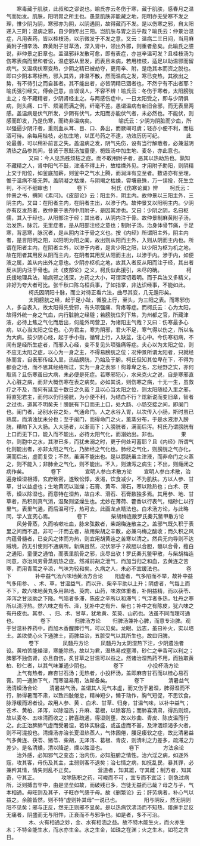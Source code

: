 <!-- { "loadSidebar": true } -->
　　寒毒藏于肌肤，此叔和之谬说也。喻氏亦云冬伤于寒，藏于肌肤，感春月之温气而始发。肌肤，阳明胃之所主也。愚意肌肤非能藏之地，阳明亦无受寒不发之理，惟少阴为阴，寒邪亦为阴，以阴遇阴，故得藏而不发。是以伤寒之邪，自太阳递入三阴；温病之邪，自少阴传出三阳。岂肌肤与胃之云乎哉？喻氏云：仲景治温症，凡用表药，皆以桂枝汤，以示微发于不发之意。又云：温病二三日间，当用麻黄附子细辛汤、麻黄附子甘草汤，深入肾中，领出外邪，则重者愈矣。此喻氏之臆说，非仲景之旧章也。盖温邪非发散可愈，即有表症，亦岂辛温可发？且桂枝汤为伤寒表病而里和者设，温症邪从里发，而表且未病，若用桂枝，适足以助温邪而留病气。又温病伏寒变热，少阴之精已被劫夺，更用辛、附，是绝其本而资之脱也。即曰少阴本寒标热，邪入其界，非温不散，然而温病之发，寒已变热，其欲出之势，有不待引之而自甚者。其不能出者，必皆阴精已涸者也，不然宁有不出者耶？喻氏强引经文，傅会己意，自误误人，不容不辨！喻氏云：冬伤于寒者，太阳膀胱主之；冬不藏精者，少阴肾经主之。与两感伤症中，一日太阳受之，即与少阴俱病，则头痛、口干、烦渴而满之例，纤毫不差。愚谓温病有新旧合邪，而无表里两感。盖温病是伏气所发，少阴有伏气，太阳而亦能伏气者，未必然也。不能伏，则感而即发，乃是伤寒，而终非温病矣。
　　
　　喻氏云：少阴为阴脏而少血，所以强逼少阴汗者，重则血从耳、目、口、鼻出，而厥竭可虞；轻亦小便不利，而枯涸可待。余每用桂枝，必加生地，以匡芍药之不逮，功效历历可纪。
　　
　　此论最善，可以稍补前言之失。盖温病之发，阴气先伤，设有当行解散者，必兼滋阴清热之品参其间，昔贤于葱豉汤加童便，栀豉汤中加生地、麦冬，亦此意也。
　　
　　又曰：今人见热胜烦枯之症。而不敢用附子者，恶其以热助热也。孰知不藏精之人，肾中阳气不鼓，津液不得上升，故枯燥外见。才用附子助阳，则阴精上交于阳位，如釜底加薪，则釜中之气水上腾，而润泽有立至者。数语亦有至理，惟于温病不能无弊。盖阴凝之枯燥，与阴竭之枯燥，霄壤悬殊，万一误投，死生立判，不可不细审也！
　　
　　卷下
　　
　　柯氏《伤寒论翼》辨
　　柯氏云：仲景之书，撰同《素问》。《皮部论》云：阳主外，阴主内。故仲景以三阳主外，三阴主内。又曰：在阳者主内，在阴者主出，以渗于内。故仲景又以阳明主内。少阴亦有反发热者，故仲景于表剂中用附子，是因其渗也。又曰：少阴之阴，名曰枢儒，其入于经也，从阳部注于经；其出者，从阴内注于骨。故仲景制麻黄附子汤，治发热，脉沉，无里症者，是从阳部注经之意也；制附子汤，治身体骨节痛，手足寒，背恶寒，脉沉者，是从阴内注于骨之义也。按《内经》所谓阳主外，阴主内者，是言阳明之阳，以阳明为阳之阖，故出则从阳而主外，入则从阴而主内也。所谓在阳者主内，在阴者主外，以渗于内者，是言少阳之阳，以少阳为枢为机之地，故在阳者其用反从阴而主内，在阴者其用反从阳而主出，以渗于内。渗于内，如便液之属，盖从内出外之意也。少阴亦枢机之地，故其入者反从阳而注于经，其出者反从阴内注于骨也。此《皮部论》之义，柯氏似此援引，未尽的确。
　　
　　柯氏援地理兵法，喻病邪之浅深，方药之大小，可谓深切着明。而于兵法又多精义，非好为夸大者可比。张千秋口陈乌桓兵事，了如指掌，非达识经事，不能如此。
　　
　　柯氏因阴阳十脉，而立对待正看六法，曲尽其变，几无遁形矣。
　　
　　太阳膀胱之经，起于足小趾，循股上行，至头，为三阳之表。而寒邪伤人，多自表入，故太阳得先受邪，有头项强痛、背疼等症。而柯氏云：心为太阳，故得外统一身之气血，内行脏腑之经隧；若膀胱位列下焦，为州都之官，所藏津液，必待上焦之气化而后出，何能外司营卫，为诸阳主气哉？又曰：伤寒最多心病，以心当太阳之位也。心为君主，寒为阴邪，君火不足，寒气得以伤之，所以名为大病。按少阴心经，起于手小指，循臂上行，入缺盆，注心中。今伤寒初病，不闻有是经所生症者，而邪入心经，变不复见头项强痛等症。夫心以为太阳之位，则不应无太阳之症，以心为一身之主，不得易膀胱之位；况仲景所谓太阳者，只就经脉而言，自表邪传经入里，热结膀胱，乃始及于腑。柯氏但知其位卑在下，不得为都会之地，而不思其经络所过，实为一身之表邪！徇尊卑之名，忘经野之实，亦何取焉？且伤寒虽曰大病，未必便是死症。若寒邪犯心，水来克火之说，自是寒邪直入心脏之病，而非大概伤寒在表之病矣。必如其说，则伤寒之病，十无一生，虽救疗之不及，而何有延至十数日之久哉？且以心当太阳之位，则太阳随经入里之邪，将直犯君主，而何以仍归膀胱，为小便不利，为结血不行？炫新说而变旧章，智者之过也，道其不明矣夫！膀胱有下口而无上口，处大肠、小肠交接之间，即阑门也。阑门者，泌别水谷之处，气通命门。人之水谷入胃，以次传入小肠，斯时虽已熟腐，而清浊犹未分也；至于阑门，而得命门之火，薰蒸分布，于是水液渗入膀胱，糟粕下入大肠。入大肠者，以渐而下；入膀胱者，满而后泻。柯氏乃谓膀胱有上口而无下口，能入而不能出，必待太阳气化，而溺始出。非也。
　　
　　果尔，则胞中之水，其渗已多，而犹未溺之时，更于何处可蓄耶？且《内经》所谓气化则能出者，亦非太阳之气化，乃肺经之气化也。肺经之气化，则膀胱之气亦化，满而后出，虚而复受；不然，虽满不能出也。是以膀胱虽主津液，而非命门之火蒸之，则不能入；非肺金之气化，则不能出。不入，则溏泻之病生；不出，则癃闭之病作矣。
　　
　　卷下
　　
　　宣明人参白术散方论
　　宣明人参白术散，治遍身燥湿相搏，玄府致密，遂致忪悸，发渴，饮食减少，不为肌肤。方以人参、甘草，甘以益虚也；生地黄润以滋燥；石膏、黄芩、滑石，寒以除热也；白术、茯苓，燥以除湿也。而意特在湿热，故白术、滑石、石膏数独多焉。其用参、地、甘草者，热积则真气消，湿聚则坚燥生也。尤妙在薄荷、藿香以行表气，缩砂仁以行里气，表里气通，而后温可行，热可去，此画龙点睛法也。白术汤方论，与此略同，学人宜究心焉。
　　
　　卷下
　　
　　柴胡梅连散罗氏秦艽鳖甲散方论
　　风劳骨蒸，久而咳嗽吐血，脉来弦数者，柴胡梅连散主之。盖邪气既久积于表里之间而不退，非可一汗而去者，故用柴胡之辛散，必兼乌梅之酸收；而久积之风内蕴骨髓者，已变风之体而为热，则宜用胡黄连之苦寒以清之。然兵无向导则不达贼境，药无引使则不通病所。新病且然，况伏邪乎？故胆以合胆，髓以合骨，薤白之通阳，童便之通怕，而表里肌骨之邪，庶尽出欤！罗氏秦艽鳖甲散，与柴胡梅连同意，亦治风劳骨蒸肌热之症。然减前胡之泄气，而加当归之和血，去黄连之苦寒，而用青蒿之辛凉，气味为较和矣。久病之人，未必不宜缓法也。
　　
　　卷下
　　
　　补中益气汤六味地黄汤方合论
　　阳虚者，气多陷而不举，故补中益气多用参、 、术、草，甘温益气，而以升、柴辛平助以上升；阴虚者，气每上而不下，故六味地黄丸多用熟地、萸肉、山药，味浓体重者，补阴益精，而以茯苓、泽泻之甘淡助之下降。气陷者多滞，陈皮之辛所以和滞气；气浮者多热，牡丹之寒所以清浮热。然六味之有苓、泽，犹补中之有升、柴也；补中之有陈皮，犹六味之有丹皮也。其参、 、归、术、甘草，犹地黄、茱萸、山药也。法虽不同而理可通也。
　　
　　卷下
　　
　　归脾汤方论
　　归脾汤兼补心脾，而意专治脾。观于甘温补养药中，而加木香醒脾行气，可以见矣。龙眼、远志，虽曰补火，实以培土。盖欲使心火下通脾土，而脾益治，五脏受气以其所生也，故曰归脾。
　　
　　卷下
　　
　　凤髓丹方论
　　凤髓丹为太阴湿热下注，少阴遗浊者设。黄柏苦能燥湿，寒能除热，故以为君，湿热易成壅滞，砂仁之辛香可以利之；脾邪不独伤肾，亦且自伤，炙甘草之甘温可以益之。然诸治湿热药不用，而独取黄柏、砂仁者，以其气味兼通少阴也。
　　
　　卷下
　　
　　小投杯汤方论
　　上气有热者，麻杏甘石汤；无热者，小投杯汤，盖即麻杏甘石而以桂心易石膏。同一通肺下气，而寒温易用，法斯备矣。
　　
　　卷下
　　
　　清暑益气汤清燥汤合论
　　清暑益气汤，盖谓其人元气本虚，而又伤于暑湿，脾得湿而不行，肺得暑而不肃，以致四肢倦怠，精神短少，懒于动作，胸气短促，不思饮食，脉浮缓而迟者设。故用人参、黄 、白术、甘草、归身，甘温气味，以补中益气；苍术、黄柏、泽泻，以除湿热；升麻、葛根，以除客热；而肺喜清肃，得热则烦，故以麦冬、五味清而收之；脾喜疏通，得湿则壅，故以炒曲、青皮、陈皮温而行之。此正治脾肺气虚而受暑湿，若体实脉盛，或虽虚而不甚，及津涸烦渴多火者，则不可混投也。清燥汤亦治长夏湿热蒸人，气体困倦，腰足痿软之症，故比清暑益气多黄连、茯苓、猪苓、柴胡，无泽泻、葛根、青皮，则清利之力差多，疏滞之力差少。是名清燥，清以降逆，燥以胜湿也。
　　
　　卷下
　　
　　方法余论
　　治外感，必知邪气之变态；治内伤，必知脏腑之情性。治六淫之病，如逐外寇，攻其客，毋伤及其主，主弱则客不退矣；治七情之病，如抚乱民，暴其罪，必兼矜其情，情失则乱不正矣。
　　
　　营道者，知其雄，守其雌；制方者，知其奇，守其正。
　　
　　攻除陈积之药，可峻而不可 ，宜专而不宜泛； 则急过病所，泛则搏击罕中，由是坚垒如故，而破残已多，岂徒无益而已哉？母之与子，气本相通。母旺则及其子，子旺亦气感于母。故《删繁论》云：肝劳病者，补心气以益之。余脏皆然。则不特“虚则补其母”一说已也。
　　
　　阳与阴反，然无阴则阳不见矣；邪与正反，然无正则邪不显矣。是以热病饮沸汤而不知热，痿痹手足反无痛者，阴盛而无与阳忤，正衰而不与邪争也。如是者，多不可治。
　　
　　木、火有相通之妙，金、水有相涵之益。故不特木能生火，而火亦生木；不特金能生水，而水亦生金。水之生金，如珠之在渊；火之生木，如花之含日。
